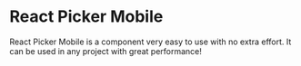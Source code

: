 # React Picker Mobile
React Picker Mobile is a component very easy to use with no extra effort. It can be used in any project with great performance!
